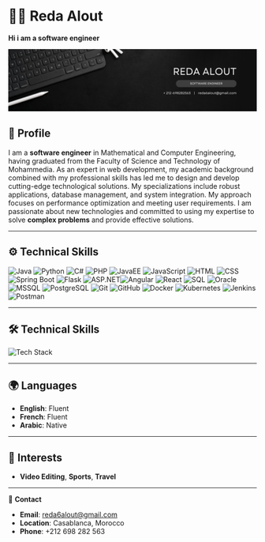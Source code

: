 # 👨‍💻 Reda Alout

**Hi i am a software engineer**

![Coding](https://github.com/Reda-Alout/Reda-Alout/blob/master/REDA%20ALOUT.png)

## 🌟 **Profile**
I am a **software engineer** in Mathematical and Computer Engineering, having graduated from the Faculty of Science and Technology of Mohammedia. As an expert in web development, my academic background combined with my professional skills has led me to design and develop cutting-edge technological solutions. My specializations include robust applications, database management, and system integration. My approach focuses on performance optimization and meeting user requirements. 
I am passionate about new technologies and committed to using my expertise to solve **complex problems** and provide effective solutions.

---

## ⚙️ **Technical Skills**

![Java](https://skillicons.dev/icons?i=java) ![Python](https://skillicons.dev/icons?i=python) ![C#](https://skillicons.dev/icons?i=cs) ![PHP](https://skillicons.dev/icons?i=php)
![JavaEE](https://skillicons.dev/icons?i=java) ![JavaScript](https://skillicons.dev/icons?i=js) ![HTML](https://skillicons.dev/icons?i=html) ![CSS](https://skillicons.dev/icons?i=css)
![Spring Boot](https://img.icons8.com/color/48/spring-logo.png) ![Flask](https://skillicons.dev/icons?i=flask) ![ASP.NET](https://skillicons.dev/icons?i=dotnet)![Angular](https://skillicons.dev/icons?i=angular) ![React](https://skillicons.dev/icons?i=react)
![SQL](https://skillicons.dev/icons?i=mysql) ![Oracle](https://img.icons8.com/color/48/oracle-logo.png) ![MSSQL](https://skillicons.dev/icons?i=mssql) ![PostgreSQL](https://skillicons.dev/icons?i=postgres) ![Git](https://skillicons.dev/icons?i=git) ![GitHub](https://skillicons.dev/icons?i=github) ![Docker](https://skillicons.dev/icons?i=docker) ![Kubernetes](https://skillicons.dev/icons?i=kubernetes) ![Jenkins](https://skillicons.dev/icons?i=jenkins) ![Postman](https://skillicons.dev/icons?i=postman)


---





## 🛠️ **Technical Skills**
![Tech Stack](https://skillicons.dev/icons?i=java,python,php,docker,kubernetes,mysql,postgresql,angular,react,jenkins)

---

## 🌍 **Languages**
- **English**: Fluent
- **French**: Fluent
- **Arabic**: Native

---

## 🎯 **Interests**
- **Video Editing**, **Sports**, **Travel**

---

📧 **Contact**  
- **Email**: [reda6alout@gmail.com](mailto:reda6alout@gmail.com)  
- **Location**: Casablanca, Morocco  
- **Phone**: +212 698 282 563
